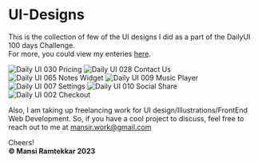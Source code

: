 # UI-Designs
This is the collection of few of the UI designs I did as a part of the DailyUI 100 days Challenge.<br />
For more, you could view my enteries <a href="[https://dribbble.com/mansi_ramtekkar](https://dribbble.com/mansi_ramtekkar/collections/6507152-DailyUI-Challenge?utm_source=Clipboard_%22clipboard_collection%22&utm_campaign=%22mansi_ramtekkar%22&utm_content=%22DailyUI%20Challenge%22&utm_medium=Social_Share)">here</a>.<br />

<img src="https://cdn.dribbble.com/users/13025437/screenshots/20376858/media/2d3c16e042c3a47ea3ecb93ea877148f.jpg?compress=1&resize=1600x1200&vertical=top" alt="Daily UI 030 Pricing"/>

<img src="https://cdn.dribbble.com/userupload/6464176/file/original-4152b0d84bf3300d6dda7a430203e5f8.png?compress=1&resize=1620x1220" alt="Daily UI 028 Contact Us"/>

<img src="https://cdn.dribbble.com/users/13025437/screenshots/20469791/media/c148816e01454e30b6b2ec98abba7962.jpg?compress=1&resize=1600x1200&vertical=top" alt="Daily UI 065 Notes Widget"/>

<img src="https://cdn.dribbble.com/users/13025437/screenshots/19651405/media/b89c3e2bb347a5b9c9e19b65bebaad45.jpg?compress=1&resize=1600x1200&vertical=top" alt="Daily UI 009 Music Player"/>

<img src="https://cdn.dribbble.com/users/13025437/screenshots/19632438/media/df4bc50031bc34343708b02a53a930f5.jpg?compress=1&resize=1600x1200&vertical=top" alt="Daily UI 007 Settings"/>

<img src="https://cdn.dribbble.com/users/13025437/screenshots/19669422/media/d0e81f35b348f30b0cbfc15d894bb3b5.jpg?compress=1&resize=1600x1200&vertical=top" alt="Daily UI 010 Social Share"/>

<img src="https://cdn.dribbble.com/users/13025437/screenshots/19572137/media/53e9d15aca00b6bcf2ecc057aa6bca1d.jpg" alt="Daily UI 002 Checkout"/>

Also, I am taking up freelancing work for UI design/Illustrations/FrontEnd Web Development. So, if you have a cool project to discuss, feel free to reach out to me at <a href="mailto:mansir.work@gmail.com">mansir.work@gmail.com</a> <br />

Cheers!
<br />
<b>&copy; Mansi Ramtekkar 2023</b>
